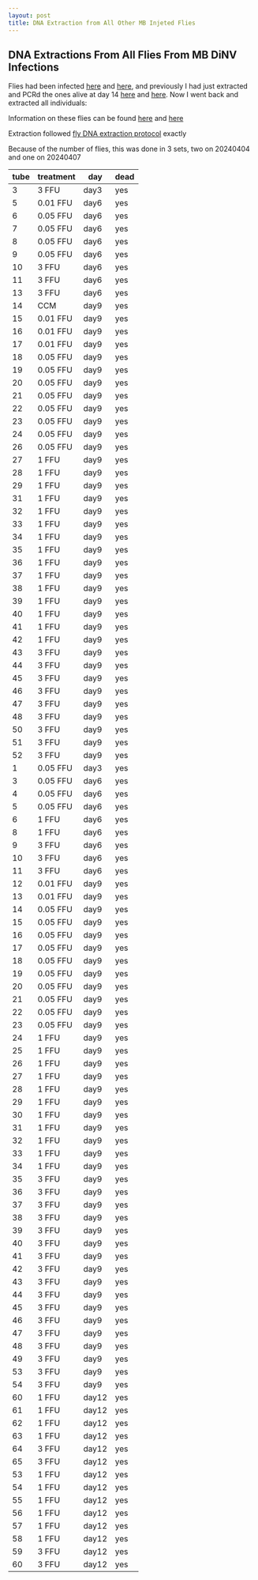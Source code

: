 ```yaml
---
layout: post
title: DNA Extraction from All Other MB Injeted Flies
---
```


## DNA Extractions From All Flies From MB DiNV Infections 

Flies had been infected [here](https://meschedl.github.io/Unckless-Lab-Notebook-Maggie/2024/03/02/mb-infect-1.html) and [here](https://meschedl.github.io/Unckless-Lab-Notebook-Maggie/2024/03/05/mb-infec-2.html), and previously I had just extracted and PCRd the ones alive at day 14 [here](https://meschedl.github.io/Unckless-Lab-Notebook-Maggie/2024/03/29/MB-flies-alive-extract.html) and [here](https://meschedl.github.io/Unckless-Lab-Notebook-Maggie/2024/03/30/PCR-day14-MB.html). Now I went back and extracted all individuals:

Information on these flies can be found [here](https://docs.google.com/spreadsheets/d/1B7z0iw2eqbWioWkU49HyD9QPUlqKrCUpdJ6sUdgs2gE/edit?gid=0#gid=0) and [here](https://docs.google.com/spreadsheets/d/16O7ncKn5Pf_CXnh9nmE8I19XCBTd-M8fJmd86Mp-sSA/edit?gid=0#gid=0)

Extraction followed [fly DNA extraction protocol](https://github.com/meschedl/Unckless_Lab_Resources/blob/main/protocols/single_fly_DNA_extraction_DiNV.md) exactly

Because of the number of flies, this was done in 3 sets, two on 20240404 and one on 20240407 

| tube | treatment | day   | dead |
|------|-----------|-------|------|
| 3    | 3 FFU     | day3  | yes  |
| 5    | 0.01 FFU  | day6  | yes  |
| 6    | 0.05 FFU  | day6  | yes  |
| 7    | 0.05 FFU  | day6  | yes  |
| 8    | 0.05 FFU  | day6  | yes  |
| 9    | 0.05 FFU  | day6  | yes  |
| 10   | 3 FFU     | day6  | yes  |
| 11   | 3 FFU     | day6  | yes  |
| 13   | 3 FFU     | day6  | yes  |
| 14   | CCM       | day9  | yes  |
| 15   | 0.01 FFU  | day9  | yes  |
| 16   | 0.01 FFU  | day9  | yes  |
| 17   | 0.01 FFU  | day9  | yes  |
| 18   | 0.05 FFU  | day9  | yes  |
| 19   | 0.05 FFU  | day9  | yes  |
| 20   | 0.05 FFU  | day9  | yes  |
| 21   | 0.05 FFU  | day9  | yes  |
| 22   | 0.05 FFU  | day9  | yes  |
| 23   | 0.05 FFU  | day9  | yes  |
| 24   | 0.05 FFU  | day9  | yes  |
| 26   | 0.05 FFU  | day9  | yes  |
| 27   | 1 FFU     | day9  | yes  |
| 28   | 1 FFU     | day9  | yes  |
| 29   | 1 FFU     | day9  | yes  |
| 31   | 1 FFU     | day9  | yes  |
| 32   | 1 FFU     | day9  | yes  |
| 33   | 1 FFU     | day9  | yes  |
| 34   | 1 FFU     | day9  | yes  |
| 35   | 1 FFU     | day9  | yes  |
| 36   | 1 FFU     | day9  | yes  |
| 37   | 1 FFU     | day9  | yes  |
| 38   | 1 FFU     | day9  | yes  |
| 39   | 1 FFU     | day9  | yes  |
| 40   | 1 FFU     | day9  | yes  |
| 41   | 1 FFU     | day9  | yes  |
| 42   | 1 FFU     | day9  | yes  |
| 43   | 3 FFU     | day9  | yes  |
| 44   | 3 FFU     | day9  | yes  |
| 45   | 3 FFU     | day9  | yes  |
| 46   | 3 FFU     | day9  | yes  |
| 47   | 3 FFU     | day9  | yes  |
| 48   | 3 FFU     | day9  | yes  |
| 50   | 3 FFU     | day9  | yes  |
| 51   | 3 FFU     | day9  | yes  |
| 52   | 3 FFU     | day9  | yes  |
| 1    | 0.05 FFU  | day3  | yes  |
| 3    | 0.05 FFU  | day6  | yes  |
| 4    | 0.05 FFU  | day6  | yes  |
| 5    | 0.05 FFU  | day6  | yes  |
| 6    | 1 FFU     | day6  | yes  |
| 8    | 1 FFU     | day6  | yes  |
| 9    | 3 FFU     | day6  | yes  |
| 10   | 3 FFU     | day6  | yes  |
| 11   | 3 FFU     | day6  | yes  |
| 12   | 0.01 FFU  | day9  | yes  |
| 13   | 0.01 FFU  | day9  | yes  |
| 14   | 0.05 FFU  | day9  | yes  |
| 15   | 0.05 FFU  | day9  | yes  |
| 16   | 0.05 FFU  | day9  | yes  |
| 17   | 0.05 FFU  | day9  | yes  |
| 18   | 0.05 FFU  | day9  | yes  |
| 19   | 0.05 FFU  | day9  | yes  |
| 20   | 0.05 FFU  | day9  | yes  |
| 21   | 0.05 FFU  | day9  | yes  |
| 22   | 0.05 FFU  | day9  | yes  |
| 23   | 0.05 FFU  | day9  | yes  |
| 24   | 1 FFU     | day9  | yes  |
| 25   | 1 FFU     | day9  | yes  |
| 26   | 1 FFU     | day9  | yes  |
| 27   | 1 FFU     | day9  | yes  |
| 28   | 1 FFU     | day9  | yes  |
| 29   | 1 FFU     | day9  | yes  |
| 30   | 1 FFU     | day9  | yes  |
| 31   | 1 FFU     | day9  | yes  |
| 32   | 1 FFU     | day9  | yes  |
| 33   | 1 FFU     | day9  | yes  |
| 34   | 1 FFU     | day9  | yes  |
| 35   | 3 FFU     | day9  | yes  |
| 36   | 3 FFU     | day9  | yes  |
| 37   | 3 FFU     | day9  | yes  |
| 38   | 3 FFU     | day9  | yes  |
| 39   | 3 FFU     | day9  | yes  |
| 40   | 3 FFU     | day9  | yes  |
| 41   | 3 FFU     | day9  | yes  |
| 42   | 3 FFU     | day9  | yes  |
| 43   | 3 FFU     | day9  | yes  |
| 44   | 3 FFU     | day9  | yes  |
| 45   | 3 FFU     | day9  | yes  |
| 46   | 3 FFU     | day9  | yes  |
| 47   | 3 FFU     | day9  | yes  |
| 48   | 3 FFU     | day9  | yes  |
| 49   | 3 FFU     | day9  | yes  |
| 53   | 3 FFU     | day9  | yes  |
| 54   | 3 FFU     | day9  | yes  |
| 60   | 1 FFU     | day12 | yes  |
| 61   | 1 FFU     | day12 | yes  |
| 62   | 1 FFU     | day12 | yes  |
| 63   | 1 FFU     | day12 | yes  |
| 64   | 3 FFU     | day12 | yes  |
| 65   | 3 FFU     | day12 | yes  |
| 53   | 1 FFU     | day12 | yes  |
| 54   | 1 FFU     | day12 | yes  |
| 55   | 1 FFU     | day12 | yes  |
| 56   | 1 FFU     | day12 | yes  |
| 57   | 1 FFU     | day12 | yes  |
| 58   | 1 FFU     | day12 | yes  |
| 59   | 3 FFU     | day12 | yes  |
| 60   | 3 FFU     | day12 | yes  |

